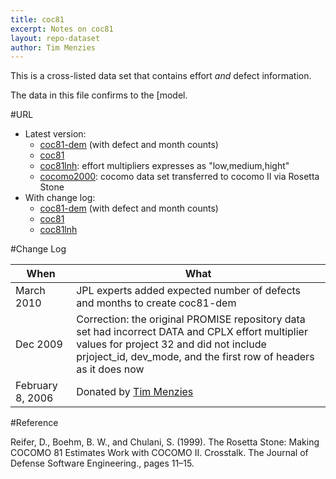 ```yaml
---
title: coc81
excerpt: Notes on coc81
layout: repo-dataset
author: Tim Menzies
---
```



This is a cross-listed data set that contains effort _and_ defect information.

The data in this file confirms to the [model.

#URL

  * Latest version: 
    * [coc81-dem](https://terapromise.csc.ncsu.edu:8443/svn/repo/effort/cocomo/cocomo2/coc81-dem/) (with defect and month counts) 
    * [coc81](https://terapromise.csc.ncsu.edu:8443/svn/repo/effort/cocomo/cocomo1/coc81/coc81.arff)
    * [coc81lnh](https://terapromise.csc.ncsu.edu:8443/svn/repo/effort/cocomo/cocomo1/coc81/coc81lnh.arff): effort multipliers expresses as "low,medium,hight"
    * [cocomo2000](https://terapromise.csc.ncsu.edu:8443/svn/repo/effort/cocomo/cocomo1/coc81/coc2000.csv): cocomo data set transferred to cocomo II via Rosetta Stone
  * With change log:
    * [coc81-dem](https://terapromise.csc.ncsu.edu:8443/svn/repo/effort/cocomo/cocomo2/coc81-dem/) (with defect and month counts)
    * [coc81](https://terapromise.csc.ncsu.edu:8443/svn/repo/effort/cocomo/cocomo1/coc81/)
    * [coc81lnh](https://terapromise.csc.ncsu.edu:8443/svn/repo/effort/cocomo/cocomo1/coc81)

#Change Log

When | What
---- | ----
March  2010 | JPL experts added expected number of defects and months to create coc81-dem
Dec 2009 | Correction: the original PROMISE repository data set had incorrect DATA and CPLX effort multiplier  values for project 32 and did not include prjoject\_id, dev\_mode, and the first row of headers as it does now 
February 8, 2006 | Donated by [Tim Menzies](/repo/people/data-donors/promise3.html)

#Reference

Reifer, D., Boehm, B. W., and Chulani, S. (1999). The Rosetta Stone: Making COCOMO 81 Estimates Work with COCOMO II. Crosstalk. The Journal of Defense Software Engineering., pages 11–15.
